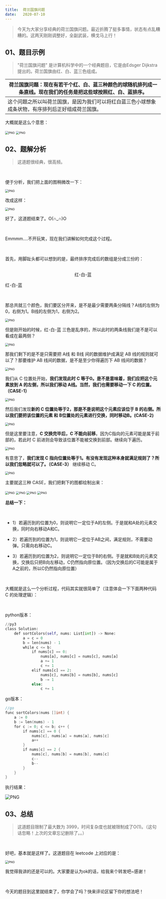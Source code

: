```yaml
---
title:	荷兰国旗问题
date:	2020-07-10
---
```


> 今天为大家分享经典的荷兰国旗问题。最近折腾了挺多事情，状态有点乱糟糟的。这两天刚刚调整好，全副武装，横戈马上行！

## 01、题目示例

> "荷兰国旗问题" 是计算机科学中的一个经典题目，它是由Edsger Dijkstra提出的。荷兰国旗由红、白、蓝三色组成。

| 荷兰国旗问题：现在有若干个红、白、蓝三种颜色的球随机排列成一条直线。现在我们的任务是把这些球按照红、白、蓝排序。 |
| ------------------------------------------------------------ |
| 这个问题之所以叫荷兰国旗，是因为我们可以将红白蓝三色小球想象成条状物，有序排列后正好组成荷兰国旗。 |

大概就是这么个意思：

<img src="./26/1.jpg" alt="PNG" style="zoom: 67%;" />

<img src="./26/2.jpg" alt="PNG" style="zoom: 67%;" />

## 02、题解分析

> 这道题很经典，很高频。

<br/>

便于分析，我们把上面的图稍微改一下：

<img src="./26/3.jpg" alt="PNG" style="zoom: 67%;" />

改成这样：

<img src="./26/4.jpg" alt="PNG" style="zoom: 67%;" />

好了，这道题结束了。O(∩_∩)O

<br/>

Emmmm....不开玩笑，现在我们讲解如何完成这个过程。

<br/>

首先，用脚趾头都可以想到的是，最终排序完成后的数组是分成三份的：

<br/>

<center>红-白-蓝</center>

红-白-蓝

<br/>

那总共就三个颜色，我们要区分开来，是不是最少需要两条分隔线？A线的左侧为0，右侧为1。B线的左侧为1，右侧为2。

<img src="./26/5.jpg" alt="PNG" style="zoom: 67%;" />

但是刚开始的时候，红-白-蓝 三色是乱序的，所以此时的两条线我们是不是可以看成在最两侧？

<img src="./26/6.jpg" alt="PNG" style="zoom: 67%;" />

那我们剩下的是不是只需要把 A线 和 B线 间的数据维护成满足 AB 线的规则就可以了？那要维护 AB 线间的数据，是不是至少你得遍历下 AB 线间的数据？

<img src="./26/7.jpg" alt="PNG" style="zoom: 67%;" />

我们从 C 位置处开始，**我们发现此时 C 等于0。是不是意味着，我们应把这个元素放到 A 的左侧，所以我们移动 A线。当然，我们也需要移动一下 C 的位置。（CASE-1）**

<img src="./26/8.jpg" alt="PNG" style="zoom: 67%;" />

然后我们发现**新的 C 位置处等于2，那是不是说明这个元素应该位于 B 的右侧。所以我们要把该位置的元素 和 B位置处的元素进行交换，同时移动B。(CASE-2)**

<img src="./26/9.jpg" alt="PNG" style="zoom: 67%;" />

但是这里要注意，**C 交换完毕后，C 不能向前移**。因为C指向的元素可能是属于前部的，若此时 C 前进则会导致该位置不能被交换到前部。继续向下遍历。

<img src="./26/10.jpg" alt="PNG" style="zoom: 67%;" />

有意思了，**我们发现 C 指向位置处等于1。有没有发现这种本身就满足规则了？所以我们忽略就可以了。（CASE-3）** 继续移动 C。

<img src="./26/11.jpg" alt="PNG" style="zoom: 67%;" />

主要就这三种 CASE，我们把剩下的图都绘制出来：

<img src="./26/12.jpg" alt="PNG" style="zoom: 67%;" />

<img src="./26/13.jpg" alt="PNG" style="zoom: 67%;" />

<img src="./26/14.jpg" alt="PNG" style="zoom: 67%;" />

<img src="./26/15.jpg" alt="PNG" style="zoom: 67%;" />

**总结一下：**

<br/>

- 1）若遍历到的位置为0，则说明它一定位于A的左侧。于是就和A处的元素交换，同时向右移动A和C。

- 2）若遍历到的位置为1，则说明它一定位于AB之间，满足规则，不需要动弹。只需向右移动C。
- 3）若遍历到的位置为2，则说明它一定位于B的右侧。于是就和B处的元素交换，交换后只把B向左移动，C仍然指向原位置。（因为交换后的C可能是属于A之前的，所以C仍然指向原位置）

<br/>

大概就是这么一个分析过程，代码其实就很简单了（注意体会一下下面两种代码 C 的处理逻辑）：

<br/>

python版本：

```python
//py3 
class Solution: 
    def sortColors(self, nums: List[int]) -> None: 
        a = c = 0 
        b = len(nums) - 1 
        while c <= b:
            if nums[c] == 0: 
                nums[a], nums[c] = nums[c], nums[a]
                a += 1
                c += 1
            elif nums[c] == 2:
                nums[c], nums[b] = nums[b], nums[c]
                b -= 1
            else:
                c += 1
```

go版本：

```go
//go 
func sortColors(nums []int) { 
    a := 0 
    b := len(nums) - 1 
    for c := 0; c <= b; c++ { 
        if nums[c] == 0 { 
            nums[c], nums[a] = nums[a], nums[c] 
            a++
        }
        if nums[c] == 2 {
            nums[c], nums[b] = nums[b], nums[c]
            c--
            b--
        }
    }
}
```

执行结果：

<img src="./26/16.jpg" alt="PNG"  />

## 03、总结

> 这道题目限制了最大数为 3999，时间复杂度也就被限制成了O(1)。（这句话忽略！上次的文章忘记删除了。。）

<br/>

好吧，基本就是这样了。这道题目在 leetcode 上对应的是：

<img src="./26/17.jpg" alt="PNG" style="zoom:67%;" />

我觉得我讲的还是可以的。大家要是认为ok的话，给我来个转发吧~感谢！

<br/>

今天的题目到这里就结束了，你学会了吗？快来评论区留下你的想法吧！